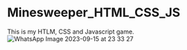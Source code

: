 # Minesweeper_HTML_CSS_JS
This is my HTLM, CSS and Javascript game.
![WhatsApp Image 2023-09-15 at 23 33 27](https://github.com/LutaVladCristian/Minesweeper_HTML_CSS_JS/assets/62925188/3a164b70-8574-40da-bf94-7d0f348cb051)

